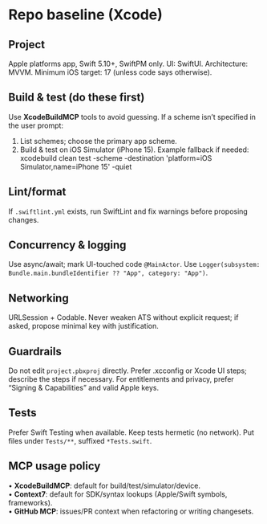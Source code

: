 # Repo baseline (Xcode)

## Project
Apple platforms app, Swift 5.10+, SwiftPM only. UI: SwiftUI. Architecture: MVVM. Minimum iOS target: 17 (unless code says otherwise).

## Build & test (do these first)
Use **XcodeBuildMCP** tools to avoid guessing. If a scheme isn’t specified in the user prompt:
1) List schemes; choose the primary app scheme.
2) Build & test on iOS Simulator (iPhone 15). Example fallback if needed:
   xcodebuild clean test -scheme <primary-scheme> -destination 'platform=iOS Simulator,name=iPhone 15' -quiet

## Lint/format
If `.swiftlint.yml` exists, run SwiftLint and fix warnings before proposing changes.

## Concurrency & logging
Use async/await; mark UI-touched code `@MainActor`. Use `Logger(subsystem: Bundle.main.bundleIdentifier ?? "App", category: "App")`.

## Networking
URLSession + Codable. Never weaken ATS without explicit request; if asked, propose minimal key with justification.

## Guardrails
Do not edit `project.pbxproj` directly. Prefer .xcconfig or Xcode UI steps; describe the steps if necessary. For entitlements and privacy, prefer “Signing & Capabilities” and valid Apple keys.

## Tests
Prefer Swift Testing when available. Keep tests hermetic (no network). Put files under `Tests/**`, suffixed `*Tests.swift`.

## MCP usage policy
• **XcodeBuildMCP**: default for build/test/simulator/device.  
• **Context7**: default for SDK/syntax lookups (Apple/Swift symbols, frameworks).  
• **GitHub MCP**: issues/PR context when refactoring or writing changesets.
